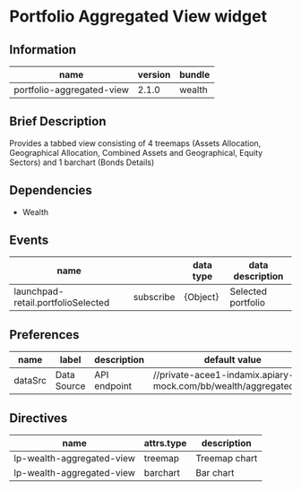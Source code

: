 # Portfolio Aggregated View widget


## Information
| name                      | version | bundle |
| --------------------------|---------| -------|
| portfolio-aggregated-view | 2.1.0   | wealth |

## Brief Description

Provides a tabbed view consisting of 4 treemaps (Assets Allocation, Geographical Allocation, Combined Assets and Geographical, Equity Sectors) and 1 barchart (Bonds Details)


## Dependencies
* Wealth


## Events
| name                               |           | data type | data description   |
|------------------------------------|-----------|-----------|--------------------|
| launchpad-retail.portfolioSelected | subscribe | {Object}  | Selected portfolio |

## Preferences
| name    | label       | description  | default value                                                     |
|---------|-------------| -------------|-------------------------------------------------------------------|
| dataSrc | Data Source | API endpoint | //private-acee1-indamix.apiary-mock.com/bb/wealth/aggregated/{id} |


## Directives
| name                      | attrs.type | description   |
| --------------------------|------------|---------------|
| lp-wealth-aggregated-view | treemap    | Treemap chart |
| lp-wealth-aggregated-view | barchart   | Bar chart     |
